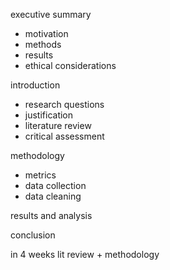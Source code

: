 executive summary
- motivation
- methods
- results
- ethical considerations

introduction
- research questions
- justification
- literature review
- critical assessment

methodology
- metrics
- data collection
- data cleaning

results and analysis


conclusion


in 4 weeks
lit review + methodology

